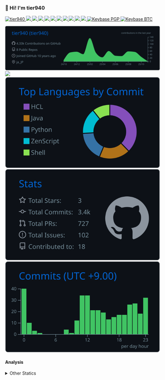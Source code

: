 ### 👋 Hi! I'm tier940

<p align="left"> 
  <a href="https://github.com/tier940/tier940/">
    <img src="https://komarev.com/ghpvc/?username=tier940" alt="tier940" />
  </a>
  <a href="http://twitter.com/tier940">
    <img height="20" src="https://img.shields.io/twitter/follow/tier940?label=Twitter&logo=twitter&style=flat" />
  </a>
  <a href="https://github.com/tier940">
    <img height="20" src="https://img.shields.io/github/followers/tier940?label=follow&logo=github&style=flat" />
  </a>
  <a href="https://www.reddit.com/user/tier940">
    <img height="20" src="https://img.shields.io/reddit/user-karma/combined/tier940?label=Reddit&logo=reddit&style=flat" />
  </a>
  <a href="https://stackoverflow.com/users/17317833/tier940">
    <img height="20" src="https://img.shields.io/stackexchange/stackoverflow/r/17317833?label=StackOverflow&logo=stack-overflow&style=flat" />
  </a>
  <a href="https://zenn.dev/tier940">
    <img height="20" src="https://zenn.badge.nikaera.com/s/tier940/likes" />
  </a>
  <a href="https://zenn.dev/tier940">
    <img height="20" src="https://zenn.badge.nikaera.com/s/tier940/followers" />
  </a>
  <a href="https://zenn.dev/tier940">
    <img height="20" src="https://zenn.badge.nikaera.com/s/tier940/articles" />
  </a>
  <a href="http://qiita.com/tier940">
    <img height="20" src="https://qiita-badge.apiapi.app/s/tier940/posts.svg" />
  </a>
  <a href="http://qiita.com/tier940">
    <img height="20" src="https://qiita-badge.apiapi.app/s/tier940/contributions.svg" />
  </a>
  <a href="https://github.com/tier940/tier940/">
    <img height="20" src="https://github.com/tier940/tier940/actions/workflows/main.yml/badge.svg" />
  </a>
  <a href="https://keybase.io/tier940">
    <img alt="Keybase PGP" src="https://img.shields.io/keybase/pgp/tier940">
  </a>
  <a href="https://keybase.io/tier940">
    <img alt="Keybase BTC" src="https://img.shields.io/keybase/btc/tier940">
  </a>
</p>

[![](https://raw.githubusercontent.com/tier940/tier940/main/profile-summary-card-output/github_dark/0-profile-details.svg)](https://github.com/vn7n24fzkq/github-profile-summary-cards)
[![](https://raw.githubusercontent.com/tier940/tier940/main/profile-summary-card-output/github_dark/1-repos-per-language.svg)](https://github.com/vn7n24fzkq/github-profile-summary-cards) [![](https://raw.githubusercontent.com/tier940/tier940/main/profile-summary-card-output/github_dark/2-most-commit-language.svg)](https://github.com/vn7n24fzkq/github-profile-summary-cards)
[![](https://raw.githubusercontent.com/tier940/tier940/main/profile-summary-card-output/github_dark/3-stats.svg)](https://github.com/vn7n24fzkq/github-profile-summary-cards) [![](https://raw.githubusercontent.com/tier940/tier940/main/profile-summary-card-output/github_dark/4-productive-time.svg)](https://github.com/vn7n24fzkq/github-profile-summary-cards)


#### Analysis
<!-- <img height="150" src="https://github.com/tier940/tier940/blob/master/images/stat.svg" alt="Alternative Text"/> -->

<details>
  <summary>Other Statics</summary>
  <!--START_SECTION:waka-->
![Code Time](http://img.shields.io/badge/Code%20Time-2%2C824%20hrs%2058%20mins-blue)

**🐱 My GitHub Data** 

> 📦 17.9 kB Used in GitHub's Storage 
 > 
> 💼 Opted to Hire
 > 
> 📜 10 Public Repositories 
 > 
> 🔑 1 Private Repositories 
 > 
**I'm an Early 🐤** 

```text
🌞 Morning                1195 commits        ████░░░░░░░░░░░░░░░░░░░░░   14.97 % 
🌆 Daytime                2992 commits        █████████░░░░░░░░░░░░░░░░   37.47 % 
🌃 Evening                2974 commits        █████████░░░░░░░░░░░░░░░░   37.25 % 
🌙 Night                  823 commits         ███░░░░░░░░░░░░░░░░░░░░░░   10.31 % 
```
📅 **I'm Most Productive on Saturday** 

```text
Monday                   864 commits         ███░░░░░░░░░░░░░░░░░░░░░░   10.82 % 
Tuesday                  1419 commits        ████░░░░░░░░░░░░░░░░░░░░░   17.77 % 
Wednesday                885 commits         ███░░░░░░░░░░░░░░░░░░░░░░   11.08 % 
Thursday                 975 commits         ███░░░░░░░░░░░░░░░░░░░░░░   12.21 % 
Friday                   993 commits         ███░░░░░░░░░░░░░░░░░░░░░░   12.44 % 
Saturday                 1640 commits        █████░░░░░░░░░░░░░░░░░░░░   20.54 % 
Sunday                   1208 commits        ████░░░░░░░░░░░░░░░░░░░░░   15.13 % 
```


📊 **This Week I Spent My Time On** 

```text
🕑︎ Time Zone: Asia/Tokyo

💬 Programming Languages: 
Java                     15 hrs 17 mins      ████████████████░░░░░░░░░   65.98 % 
Markdown                 1 hr 9 mins         █░░░░░░░░░░░░░░░░░░░░░░░░   04.99 % 
INI                      1 hr 7 mins         █░░░░░░░░░░░░░░░░░░░░░░░░   04.88 % 
Diff                     58 mins             █░░░░░░░░░░░░░░░░░░░░░░░░   04.22 % 
Bash                     47 mins             █░░░░░░░░░░░░░░░░░░░░░░░░   03.44 % 

🔥 Editors: 
IntelliJ                 16 hrs 27 mins      ██████████████████░░░░░░░   70.95 % 
VS Code                  6 hrs 44 mins       ███████░░░░░░░░░░░░░░░░░░   29.05 % 

💻 Operating System: 
Windows                  23 hrs 11 mins      █████████████████████████   100.00 % 
```

**I Mostly Code in Java** 

```text
Java                     11 repos            ███████████░░░░░░░░░░░░░░   42.31 % 
ZenScript                3 repos             ███░░░░░░░░░░░░░░░░░░░░░░   11.54 % 
HCL                      2 repos             ██░░░░░░░░░░░░░░░░░░░░░░░   07.69 % 
HTML                     2 repos             ██░░░░░░░░░░░░░░░░░░░░░░░   07.69 % 
Dockerfile               1 repo              █░░░░░░░░░░░░░░░░░░░░░░░░   03.85 % 
```



**Timeline**

![Lines of Code chart](https://raw.githubusercontent.com/tier940/tier940/main/assets/bar_graph.png)


 Last Updated on 23/10/2023 00:33:37 UTC
<!--END_SECTION:waka-->
</details>
